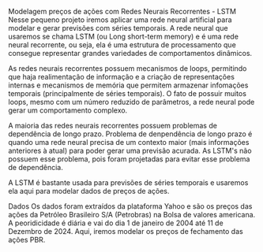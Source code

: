 Modelagem preços de ações com Redes Neurais Recorrentes - LSTM
Nesse pequeno projeto iremos aplicar uma rede neural artificial para modelar e gerar previsões com séries temporais. A rede neural que usaremos se chama LSTM (ou Long short-term memory) e é uma rede neural recorrente, ou seja, ela é uma estrutura de processamento que consegue representar grandes variedades de comportamentos dinâmicos.

As redes neurais recorrentes possuem mecanismos de loops, permitindo que haja realimentação de informação e a criação de representações internas e mecanismos de memória que permitem armazenar infomações temporais (principalmente de séries temporais). O fato de possuir muitos loops, mesmo com um número reduzido de parâmetros, a rede neural pode gerar um comportamento complexo.

A maioria das redes neurais recorrentes possuem problemas de dependência de longo prazo. Problema de denpendência de longo prazo é quando uma rede neural precisa de um contexto maior (mais informações anteriores à atual) para poder gerar uma previsão acurada. As LSTM's não possuem esse problema, pois foram projetadas para evitar esse problema de dependência.

A LSTM é bastante usada para previsões de séries temporais e usaremos ela aqui para modelar dados de preços de ações.

Dados
Os dados foram extraídos da plataforma Yahoo e são os preços das ações da Petróleo Brasileiro S/A (Petrobras) na Bolsa de valores americana. A peoridicidade é diária e vai do dia 1 de janeiro de 2004 até 11 de Dezembro de 2024. Aqui, iremos modelar os preços de fechamento das ações PBR.
